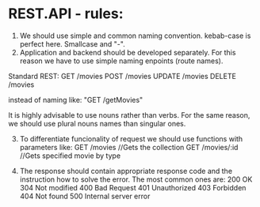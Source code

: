 # REST.API - rules:

1. We should use simple and common naming convention. kebab-case is perfect here. Smallcase and "-".
2. Application and backend should be developed separately. For this reason we have to use simple naming enpoints (route names).

Standard REST:
GET /movies
POST /movies
UPDATE /movies
DELETE /movies

instead of naming like: 
"GET /getMovies"

It is highly advisable to use nouns rather than verbs.
For the same reason, we should use plural nouns names than singular ones.

3. To differentiate funcionality of request we should use functions with parameters like:
GET /movies //Gets the collection
GET /movies/:id //Gets specified movie by type

4. The response should contain appropriate response code and the instruction how to solve the error.
The most common ones are:
200 OK
304 Not modified
400 Bad Request
401 Unauthorized
403 Forbidden
404 Not found
500 Internal server error
 
 
